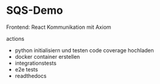 # SQS-Demo

Frontend: React Kommunikation mit Axiom

actions

- python initialisiern und testen code coverage hochladen
- docker container erstellen
- integrationstests
- e2e tests
- readthedocs